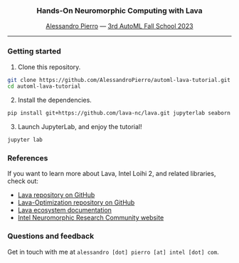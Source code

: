 <h3 style="text-align:center;">
    Hands-On Neuromorphic Computing with Lava
</h3>

<p style="text-align:center;">
    <a href="https://www.kiml.ifi.lmu.de/people/employees/pierro/index.html">Alessandro Pierro</a> — <a href="https://www.automlschool.org/home">3rd AutoML Fall School 2023</a>
</p>

---

### Getting started

1. Clone this repository.

```bash
git clone https://github.com/AlessandroPierro/automl-lava-tutorial.git
cd automl-lava-tutorial
```

2. Install the dependencies.

```bash
pip install git+https://github.com/lava-nc/lava.git jupyterlab seaborn
```

3. Launch JupyterLab, and enjoy the tutorial!

```bash
jupyter lab
```

### References

If you want to learn more about Lava, Intel Loihi 2, and related libraries, check out:
- [Lava repository on GitHub]()
- [Lava-Optimization repository on GitHub](https://github.com/lava-nc/lava-optimization)
- [Lava ecosystem documentation](https://lava-nc.org)
- [Intel Neuromorphic Research Community website](https://intel-ncl.atlassian.net/wiki/spaces/INRC/overview)

### Questions and feedback

Get in touch with me at `alessandro [dot] pierro [at] intel [dot] com`.